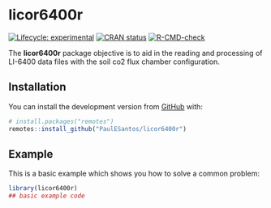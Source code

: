 
<!-- README.md is generated from README.Rmd. Please edit that file -->

# licor6400r

<!-- badges: start -->

[![Lifecycle:
experimental](https://img.shields.io/badge/lifecycle-experimental-orange.svg)](https://lifecycle.r-lib.org/articles/stages.html#experimental)
[![CRAN
status](https://www.r-pkg.org/badges/version/licor6400)](https://CRAN.R-project.org/package=licor6400)
[![R-CMD-check](https://github.com/PaulESantos/licor6400/workflows/R-CMD-check/badge.svg)](https://github.com/PaulESantos/licor6400/actions)
<!-- badges: end -->

The **licor6400r** package objective is to aid in the reading and
processing of LI-6400 data files with the soil co2 flux chamber
configuration.

## Installation

You can install the development version from
[GitHub](https://github.com/) with:

``` r
# install.packages("remotes")
remotes::install_github("PaulESantos/licor6400r")
```

## Example

This is a basic example which shows you how to solve a common problem:

``` r
library(licor6400r)
## basic example code
```
